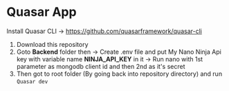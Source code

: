 # Quasar App

Install Quasar CLI -> https://github.com/quasarframework/quasar-cli

1. Download this repository
2. Goto **Backend** folder then 
  -> Create .env file and put My Nano Ninja Api key with variable name **NINJA_API_KEY** in it
  -> Run nano with 1st parameter as mongodb client id and then 2nd as it's secret
3. Then got to root folder (By going back into repository directory) and run `Quasar dev`
  

